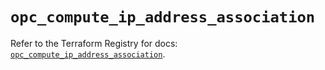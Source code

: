 # `opc_compute_ip_address_association`

Refer to the Terraform Registry for docs: [`opc_compute_ip_address_association`](https://registry.terraform.io/providers/hashicorp/opc/1.4.1/docs/resources/compute_ip_address_association).
